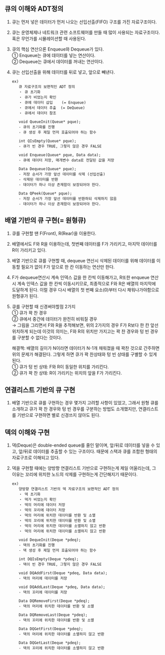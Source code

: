 ## 큐의 이해와 ADT정의

1. 큐는 먼저 넣은 데이터가 먼저 나오는 선입선출(FIFO) 구조를 가진 자료구조이다.
2. 큐는 운영체제나 네트워크 관련 소프트웨어를 만들 때 많이 사용되는 자료구조이다. 혹은 무언가를 시뮬레이션할 때 사용된다.
3. 큐의 핵심 연산으론 Enqueue와 Dequeue가 있다.  
   ① Enqueue는 큐에 데이터를 넣는 연산이다.  
   ② Dequeue는 큐에서 데이터를 꺼내는 연산이다.
4. 큐는 선입선출을 위해 데이터를 뒤로 넣고, 앞으로 빼낸다.

   ```
   ex)
      큐 자료구조의 보편적인 ADT 정의
      ・ 큐 초기화
      ・ 큐가 비었는지 확인
      ・ 큐에 데이터 삽입    (= Enqueue)
      ・ 큐에서 데이터 추출  (= DeQueue)
      ・ 큐에서 데이터 참조

      void QueueInit(Queue* pque);
      - 큐의 초기화를 진행
      - 큐 생성 후 제일 먼저 호출되어야 하는 함수

      int QIsEmpty(Queue* pque);
      - 큐가 빈 경우 TRUE, 그렇지 않은 경우 FALSE

      void Enqueue(Queue* pque, Data data);
      - 큐에 데이터 저장, 매개변수 data로 전달된 값을 저장

      Data Dequeue(Queue* pque);
      - 저장 순서가 가장 앞선 데이터를 삭제 (선입선출)
      - 삭제된 데이터를 반환
      - 데이터가 하나 이상 존재함이 보장되어야 한다.

      Data QPeek(Queue* pque);
      - 저장 순서가 가장 앞선 데이터를 반환하되 삭제하지 않음
      - 데이터가 하나 이상 존재함이 보장되어야 한다.
   ```

## 배열 기반의 큐 구현(= 원형큐)

1. 큐를 구현할 땐 F(Front), R(Rear)을 이용한다.
2. 배열에서도 F와 R을 이용하는데, 첫번째 데이터를 F가 가리키고, 마지막 데이터를 R이 가리키고 있다.
3. 배열 기반으로 큐를 구현할 때, dequeue 연산시 삭제된 데이터를 위해 데이터를 이동할 필요가 없이 F가 앞으로 한 칸 이동하는 연산만 한다.
4. F가 dequeue연산시 계속 인덱스 값을 한 칸씩 이동해가고, R또한 enqueue 연산 시 계속 인덱스 값을 한 칸씩 이동시키므로, 최종적으로 F와 R은 배열의 마지막에 도달하게 된다. 이럴 경우 다시 배열의 첫 번째 요소(0)부터 다시 채워나가야함으로 원형큐가 된다.
5. 큐를 구현할 때 신경써야할점 2가지  
   ① 큐가 꽉 찬 경우  
   ② 큐에서 중간에 데이터가 완전히 비워질 경우  
   → 그림을 그리면서 F와 R을 추적해보면, 위의 2가지의 경우 F가 R보다 한 칸 앞선 위치하게 되는데 이것의 의미는, F와 R의 위치만 가지고는 꽉 찬 경우와 텅 빈 경우를 구분할 수 없다는 것이다.

   해결책: 배열의 길이가 N이라면 데이터가 N-1개 채워졌을 때 꽉찬 것으로 간주하면 위의 문제가 해결된다. 그렇게 하면 큐가 꽉 찬상태와 텅 빈 상태를 구별할 수 있게 된다.  
   ① 큐가 텅 빈 상태: F와 R이 동일한 위치를 가리킨다.  
   ② 큐가 꽉 찬 상태: R이 가리키는 위치의 앞을 F가 가리킨다.

## 연결리스트 기반의 큐 구현

1. 배열 기반으로 큐를 구현하는 경우 몇가지 고려할 사항이 있었고, 그래서 원형 큐를 소개하고 큐가 꽉 찬 경우와 텅 빈 경우를 구분하는 방법도 소개했지만, 연결리스트를 기반으로 구현하면 별로 신경쓰지 않아도 된다.

## 덱의 이해와 구현

1. 덱(Deque)은 double-ended queue를 줄인 말이며, 앞/뒤로 데이터를 넣을 수 있고, 앞/뒤로 데이터를 추출할 수 있는 구조이다. 때문에 스택과 큐를 조합한 형태의 자료구조로 이해되고 있다.
2. 덱을 구현할 때에는 양방향 연결리스트 기반으로 구현하는게 제일 어울리는데, 그 이유는 꼬리에 위치한 노드의 삭제를 구현하는게 간단해지기 때문이다.

   ```
   ex)
      양방향 연결리스트 기반의 덱 자료구조의 보편적인 ADT 정의
      ・ 덱 초기화
      ・ 덱가 비었는지 확인
      ・ 덱의 머리에 데이터 저장
      ・ 덱의 꼬리에 데이터 저장
      ・ 덱의 머리에 위치한 데이터를 반환 및 소멸
      ・ 덱의 꼬리에 위치한 데이터를 반환 및 소멸
      ・ 덱의 머리에 위치한 데이터를 소멸하지 않고 반환
      ・ 덱의 머리에 위치한 데이터를 소멸하지 않고 반환

      void DequeInit(Deque *pdeq);
      - 덱의 초기화를 진행
      - 덱 생성 후 제일 먼저 호출되어야 하는 함수

      int DQIsEmpty(Deque *pdeq);
      - 덱이 빈 경우 TRUE, 그렇지 않은 경우 FALSE

      void DQAddFirst(Deque *pdeq, Data data);
      - 덱의 머리에 데이터를 저장

      void DQAddLast(Deque *pdeq, Data data);
      - 덱의 꼬리에 데이터를 저장

      Data DQRemoveFirst(Deque *pdeq);
      - 덱의 머리에 위치한 데이터를 반환 및 소멸

      Data DQRemoveLast(Deque *pdeq);
      - 덱의 꼬리에 위치한 데이터를 반환 및 소멸

      Data DQGetFirst(Deque *pdeq);
      - 덱의 머리에 위치한 데이터를 소멸하지 않고 반환

      Data DQGetLast(Deque *pdeq);
      - 덱의 꼬리에 위치한 데이터를 소멸하지 않고 반환
   ```
